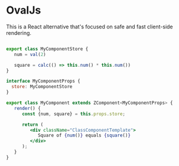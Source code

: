 # OvalJs

This is a React alternative that's focused on safe and fast client-side rendering.

```jsx

export class MyComponentStore {   
   num = val(2)

   square = calc(() => this.num() * this.num())
}

interface MyComponentProps {
  store: MyComponentStore
}

export class MyComponent extends ZComponent<MyComponentProps> {
   render() {
      const {num, square} = this.props.store;

      return (
         <div className="ClassComponentTemplate">
            Square of {num()} equals {square()}
         </div>
      );
   }
}

```
